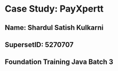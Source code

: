 # Case Study: PayXpertt
## Name: Shardul Satish Kulkarni
## SupersetID: 5270707
## Foundation Training Java Batch 3


